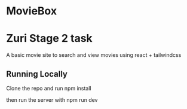 # MovieBox

# Zuri Stage 2 task

A basic movie site to search and view movies using react + tailwindcss

## Running Locally

Clone the repo and run npm install

then run the server with npm run dev